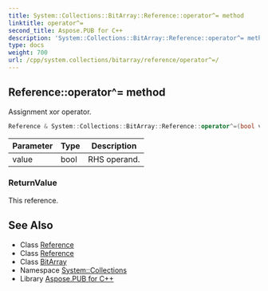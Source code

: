 ```yaml
---
title: System::Collections::BitArray::Reference::operator^= method
linktitle: operator^=
second_title: Aspose.PUB for C++
description: 'System::Collections::BitArray::Reference::operator^= method. Assignment xor operator in C++.'
type: docs
weight: 700
url: /cpp/system.collections/bitarray/reference/operator^=/
---
```

## Reference::operator^= method


Assignment xor operator.

```cpp
Reference & System::Collections::BitArray::Reference::operator^=(bool value)
```


| Parameter | Type | Description |
| --- | --- | --- |
| value | bool | RHS operand. |

### ReturnValue

This reference.

## See Also

* Class [Reference](../)
* Class [Reference](../)
* Class [BitArray](../../)
* Namespace [System::Collections](../../../)
* Library [Aspose.PUB for C++](../../../../)
